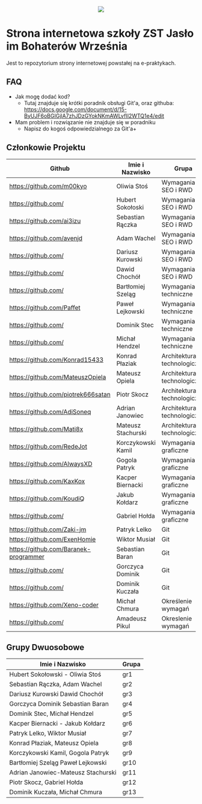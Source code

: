 <div align="center">
<img src="https://i.imgur.com/lTNtFlW.png">
<br>
</div>

# Strona internetowa szkoły ZST Jasło im Bohaterów Września
Jest to repozytorium strony internetowej powstałej na e-praktykach.

## FAQ
- Jak mogę dodać kod?
  * Tutaj znajduje się krótki poradnik obsługi Git'a, oraz githuba: https://docs.google.com/document/d/15-ByUJF6oBGIGjlA7zhJDzGYokNKmAWLvfII2WTQ1e4/edit
- Mam problem i rozwiązanie nie znajduje się w poradniku
  * Napisz do kogoś odpowiedzialnego za Git'a+

## Członkowie Projektu
| Github | Imie i Nazwisko | Grupa |
| ------------- | ------------- | ------------- |
| https://github.com/m00kyo  | Oliwia Stoś | Wymagania SEO i RWD |
| https://github.com/  | Hubert Sokołoski | Wymagania SEO i RWD |
| https://github.com/ai3izu | Sebastian Rączka | Wymagania SEO i RWD |
| https://github.com/avenjd  | Adam Wachel | Wymagania SEO i RWD |
| https://github.com/  | Dariusz Kurowski | Wymagania SEO i RWD |
| https://github.com/  | Dawid Chochół | Wymagania SEO i RWD |
| https://github.com/  | Bartłomiej Szeląg | Wymagania techniczne |
| https://github.com/Paffet  | Paweł Lejkowski | Wymagania techniczne |
| https://github.com/  | Dominik Stec | Wymagania techniczne |
| https://github.com/  | Michał Hendzel  | Wymagania techniczne |
| https://github.com/Konrad15433  | Konrad Płaziak  | Architektura technologiczna  |
| https://github.com/MateuszOpiela  | Mateusz Opiela  | Architektura technologiczna  |
| https://github.com/piotrek666satan  | Piotr Skocz  | Architektura technologiczna  |
| https://github.com/AdiSoneq  | Adrian Janowiec  | Architektura technologiczna  |
| https://github.com/Mati8x  | Mateusz Stachurski  | Architektura technologiczna  |
| https://github.com/RedeJot  | Korczykowski Kamil  | Wymagania graficzne |
| https://github.com/AlwaysXD  | Gogola Patryk  | Wymagania graficzne |
| https://github.com/KaxKox  | Kacper Biernacki  | Wymagania graficzne |
| https://github.com/KoudiQ  | Jakub Kołdarz  | Wymagania graficzne |
| https://github.com/  | Gabriel Hołda  | Wymagania graficzne |
| https://github.com/Zaki-jm  | Patryk Lelko  | Git |
| https://github.com/ExenHomie  | Wiktor Musiał  | Git |
| https://github.com/Baranek-programmer  | Sebastian Baran  | Git |
| https://github.com/  | Gorczyca Dominik  | Git |
| https://github.com/  | Dominik Kuczała  | Git |
| https://github.com/Xeno-coder  | Michał Chmura  | Określenie wymagań |
| https://github.com/  | Amadeusz Pikul  | Okreslenie wymagań |

## Grupy Dwuosobowe
| Imie i Nazwisko | Grupa |
| ------------- | ------------- |
| Hubert Sokołowski - Oliwia Stoś | gr1 |
| Sebastian Rączka, Adam Wachel | gr2 |
| Dariusz Kurowski Dawid Chochół | gr3 |
| Gorczyca Dominik  Sebastian Baran  | gr4 |
| Dominik Stec, Michał Hendzel  | gr5 |
| Kacper Biernacki - Jakub Kołdarz | gr6 |
| Patryk Lelko, Wiktor Musiał | gr7 |
| Konrad Płaziak, Mateusz Opiela | gr8 |
| Korczykowski Kamil, Gogola Patryk | gr9 |
| Bartłomiej Szeląg Paweł Lejkowski | gr10 |
| Adrian Janowiec-Mateusz Stachurski | gr11 |
| Piotr Skocz, Gabriel Hołda | gr12 |
| Dominik Kuczała, Michał Chmura | gr13 |

